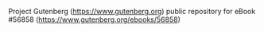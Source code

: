 Project Gutenberg (https://www.gutenberg.org) public repository for
eBook #56858 (https://www.gutenberg.org/ebooks/56858)
